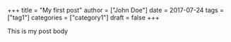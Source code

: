 +++
title = "My first post"
author = ["John Doe"]
date = 2017-07-24
tags = ["tag1"]
categories = ["category1"]
draft = false
+++

This is my post body
